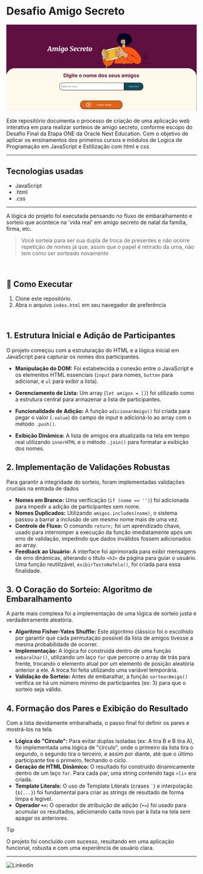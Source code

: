# Desafio Amigo Secreto

![print_aplicacao_final](/assets/captura_de_tela_aplicacao_final.png)

Este repositório documenta o processo de criação de uma aplicação web interativa em para realizar sorteios de amigo secreto, conforme escopo do Desafio Final da Etapa ONE da Oracle Next Education. Com o objetivo de aplicar os ensinamentos dos primeiros cursos e módulos de Logica de Programação em JavaScript e Estilização com html e css.

---

## Tecnologias usadas
- JavaScript
- .html
- .css

---

A lógica do projeto foi executada pensando no fluxo de embaralhamento e sorteio que acontece na 'vida real' em amigo secreto de natal da família, firma, etc.

>  Você sorteia para ser sua dupla de troca de presentes e não ocorre repetição de nomes já que, assim que o papel é retirado da urna, não tem como ser sorteado novamente
<br/>

## 🚀 Como Executar

1. Clone este repositório.
2. Abra o arquivo `index.html` em seu navegador de preferência
<br/>

## **1. Estrutura Inicial e Adição de Participantes**

O projeto começou com a estruturação do HTML e a lógica inicial em JavaScript para capturar os nomes dos participantes.

- **Manipulação do DOM:** Foi estabelecida a conexão entre o JavaScript e os elementos HTML essenciais (`input` para nomes, `button` para adicionar, e `ul` para exibir a lista).
    
- **Gerenciamento de Lista:** Um array (`let amigos = []`) foi utilizado como a estrutura central para armazenar a lista de participantes.
    
- **Funcionalidade de Adição:** A função `adicionarAmigo()` foi criada para pegar o valor (`.value`) do campo de input e adicioná-lo ao array com o método `.push()`.
    
- **Exibição Dinâmica:** A lista de amigos era atualizada na tela em tempo real utilizando `innerHTML` e o método `.join()` para formatar a exibição dos nomes.

## **2. Implementação de Validações Robustas**

Para garantir a integridade do sorteio, foram implementadas validações cruciais na entrada de dados
- **Nomes em Branco:** Uma verificação (`if (nome == '')`) foi adicionada para impedir a adição de participantes sem nome.
- **Nomes Duplicados:** Utilizando `amigos.includes(nome)`, o sistema passou a barrar a inclusão de um mesmo nome mais de uma vez.   
- **Controle de Fluxo:** O comando `return;` foi um aprendizado chave, usado para interromper a execução da função imediatamente após um erro de validação, impedindo que dados inválidos fossem adicionados ao array.   
- **Feedback ao Usuário:** A interface foi aprimorada para exibir mensagens de erro dinâmicas, alterando o título `<h2>` da página para guiar o usuário. Uma função reutilizável, `exibirTextoNaTela()`, foi criada para essa finalidade.

## **3. O Coração do Sorteio: Algoritmo de Embaralhamento**
A parte mais complexa foi a implementação de uma lógica de sorteio justa e verdadeiramente aleatória.
- **Algoritmo Fisher-Yates Shuffle:** Este algoritmo clássico foi o escolhido por garantir que cada permutação possível da lista de amigos tivesse a mesma probabilidade de ocorrer.
- **Implementação:** A lógica foi construída dentro de uma função `embaralhar()`, utilizando um laço `for` que percorre o array de trás para frente, trocando o elemento atual por um elemento de posição aleatória anterior a ele. A troca foi feita utilizando uma variável temporária.
- **Validação do Sorteio:** Antes de embaralhar, a função `sortearAmigo()` verifica se há um número mínimo de participantes (ex: 3) para que o sorteio seja válido.
## **4. Formação dos Pares e Exibição do Resultado**

Com a lista devidamente embaralhada, o passo final foi definir os pares e mostrá-los na tela.
- **Lógica do "Círculo":** Para evitar duplas isoladas (ex: A tira B e B tira A), foi implementada uma lógica de "círculo", onde o primeiro da lista tira o segundo, o segundo tira o terceiro, e assim por diante, até que o último participante tire o primeiro, fechando o ciclo.
- **Geração de HTML Dinâmico:** O resultado foi construído dinamicamente dentro de um laço `for`. Para cada par, uma string contendo tags `<li>` era criada. 
- **Template Literals:** O uso de Template Literals (crases `` ` ``) e interpolação (`${...}`) foi fundamental para criar as strings de resultado de forma limpa e legível.
- **Operador `+=`:** O operador de atribuição de adição (`+=`) foi usado para acumular os resultados, adicionando cada novo par à lista na tela sem apagar os anteriores.

> [!TIP]
> O projeto foi concluído com sucesso, resultando em uma aplicação funcional, robusta e com uma experiência de usuário clara.
---

![Linkedin](https://www.linkedin.com/in/stellafern)
